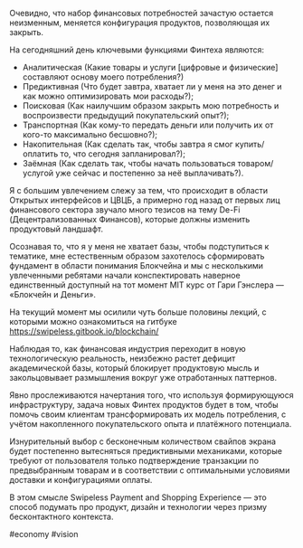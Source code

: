 
Очевидно, что набор финансовых потребностей зачастую остается неизменным, меняется конфигурация продуктов, позволяющая их закрыть.

На сегодняшний день ключевыми функциями Финтеха являются:
- Аналитическая (Какие товары и услуги [цифровые и физические] составляют основу моего потребления?)
- Предиктивная (Что будет завтра, хватает ли у меня на это денег и как можно оптимизировать мои расходы?);
- Поисковая (Как наилучшим образом закрыть мою потребность и воспроизвести предыдущий покупательский опыт?);
- Транспортная (Как кому-то передать деньги или получить их от кого-то максимально бесшовно?);
- Накопительная (Как сделать так, чтобы завтра я смог купить/оплатить то, что сегодня запланировал?);
- Заёмная (Как сделать так, чтобы начать пользоваться товаром/услугой уже сейчас и постепенно за неё выплачивать?).

Я с большим увлечением слежу за тем, что происходит в области Открытых интерфейсов и ЦВЦБ, а примерно год назад от первых лиц финансового сектора звучало много тезисов на тему De-Fi (Децентрализованных Финансов), которые должны изменить продуктовый ландшафт. 

Осознавая то, что я у меня не хватает базы, чтобы подступиться к тематике, мне естественным образом захотелось сформировать фундамент в области понимания Блокчейна и мы с несколькими увлеченными ребятами начали конспектировать наверное единственный доступный на тот момент MIT курс от Гари Гэнслера — «Блокчейн и Деньги».

На текущий момент мы осилили чуть больше половины лекций, с которыми можно ознакомиться на гитбуке https://swipeless.gitbook.io/blockchain/

Наблюдая то, как финансовая индустрия переходит в новую технологическую реальность, неизбежно растет дефицит академической базы, который блокирует продуктовую мысль и закольцовывает размышления вокруг уже отработанных паттернов.

Явно прослеживаются начертания того, что используя формирующуюся инфраструктуру, задача новых Финтех продуктов будет в том, чтобы помочь своим клиентам трансформировать их модель потребления, с учётом накопленного покупательского опыта и платёжного потенциала.

Изнурительный выбор с бесконечным количеством свайпов экрана будет постепенно вытесняться предиктивными механиками, которые требуют от пользователя только подтверждение транзакции по предвыбранным товарам и в соответствии с оптимальными условиями доставки и конфигурациями оплаты. 

В этом смысле Swipeless Payment and Shopping Experience — это способ подумать про продукт, дизайн и технологии через призму бесконтактного контекста.

#economy #vision 